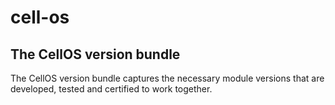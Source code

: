cell-os
=======


## The CellOS version bundle

The CellOS version bundle captures the necessary module versions that are developed,
tested and certified to work together.
